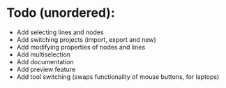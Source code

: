 ---
---
# Todo (unordered):
 * Add selecting lines and nodes
 * Add switching projects (import, export and new)
 * Add modifying properties of nodes and lines
 * Add multiselection
 * Add documentation
 * Add preview feature
 * Add tool switching (swaps functionality of mouse buttons, for laptops)
